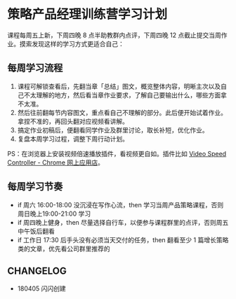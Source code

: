 # 策略产品经理训练营学习计划

课程每周五上新，下周四晚 8 点半助教群内点评，下周四晚 12 点截止提交当周作业。摸索发现这样的学习方式更适合自己：

## 每周学习流程

1. 课程可解锁查看后，先翻当章「总结」图文，概览整体内容，明晰主次以及自己不太理解的地方，然后看当章作业要求，了解自己要输出什么，哪些方面拿不太准。
2. 然后往前翻每节内容图文，重点看自己不理解的部分。此后便开始试着作业。拿捏不准的，再回头翻对应视频看讲解。
3. 搞定作业初稿后，便翻看同学作业及群里讨论，取长补短，优化作业。
4. 复盘本周学习过程，调整下周行动计划。

PS：在浏览器上安装视频倍速播放插件，看视频更自如。插件比如 [Video Speed Controller - Chrome 网上应用店](https://chrome.google.com/webstore/detail/video-speed-controller/nffaoalbilbmmfgbnbgppjihopabppdk)。


## 每周学习节奏



- if 周六 16:00-18:00 没沉浸在写作心流，then 学习当周产品策略课程，否则周日晚上19:00-21:00 学习
- if 周四晚上健身，then 尽量选择自行车，以便参与课程群里的点评，否则周五中午饭后翻看
- if 工作日 17:30 后手头没有必须当天交付的任务，then 翻看至少 1 篇增长策略类的文章，优先看公司群里推荐的

## CHANGELOG 

- 180405 闪闪创建

